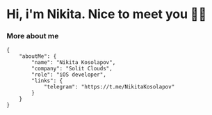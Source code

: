 # Hi, i'm Nikita. Nice to meet you 👋🏻

### More about me 
```
{
    "aboutMe": {
        "name": "Nikita Kosolapov",
        "company": "Solit Clouds",
        "role": "iOS developer",
        "links": {
            "telegram": "https://t.me/NikitaKosolapov"
        }
    }
}
```
